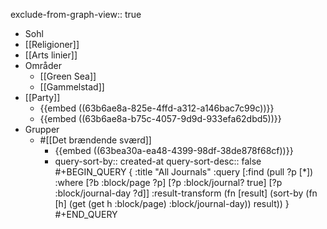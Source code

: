 exclude-from-graph-view:: true

- Sohl
- [[Religioner]]
- [[Arts linier]]
- Områder
	- [[Green Sea]]
	- [[Gammelstad]]
- [[Party]]
	- {{embed ((63b6ae8a-825e-4ffd-a312-a146bac7c99c))}}
	- {{embed ((63b6ae8a-b75c-4057-9d9d-933efa62dbd5))}}
- Grupper
	- #[[Det brændende sværd]]
		- {{embed ((63bea30a-ea48-4399-98df-38de878f68cf))}}
		- query-sort-by:: created-at
		  query-sort-desc:: false
		  #+BEGIN_QUERY
		  {
		  :title "All Journals"
		  :query [:find (pull ?p [*])
		  :where
		  [?b :block/page ?p]
		  [?p :block/journal? true]
		  [?p :block/journal-day ?d]]
		  :result-transform (fn [result]
		  (sort-by (fn [h]
		  (get (get h :block/page) :block/journal-day)) result))
		  }
		  #+END_QUERY